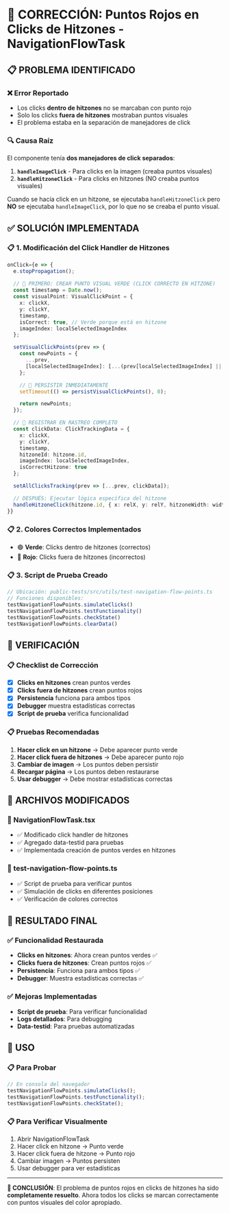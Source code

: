 # 🔧 CORRECCIÓN: Puntos Rojos en Clicks de Hitzones - NavigationFlowTask

## 📋 **PROBLEMA IDENTIFICADO**

### **❌ Error Reportado**
- Los clicks **dentro de hitzones** no se marcaban con punto rojo
- Solo los clicks **fuera de hitzones** mostraban puntos visuales
- El problema estaba en la separación de manejadores de click

### **🔍 Causa Raíz**
El componente tenía **dos manejadores de click separados**:

1. **`handleImageClick`** - Para clicks en la imagen (creaba puntos visuales)
2. **`handleHitzoneClick`** - Para clicks en hitzones (NO creaba puntos visuales)

Cuando se hacía click en un hitzone, se ejecutaba `handleHitzoneClick` pero **NO** se ejecutaba `handleImageClick`, por lo que no se creaba el punto visual.

## ✅ **SOLUCIÓN IMPLEMENTADA**

### **📋 1. Modificación del Click Handler de Hitzones**
```typescript
onClick={e => {
  e.stopPropagation();
  
  // 🎯 PRIMERO: CREAR PUNTO VISUAL VERDE (CLICK CORRECTO EN HITZONE)
  const timestamp = Date.now();
  const visualPoint: VisualClickPoint = {
    x: clickX,
    y: clickY,
    timestamp,
    isCorrect: true, // Verde porque está en hitzone
    imageIndex: localSelectedImageIndex
  };

  setVisualClickPoints(prev => {
    const newPoints = {
      ...prev,
      [localSelectedImageIndex]: [...(prev[localSelectedImageIndex] || []), visualPoint]
    };

    // 🎯 PERSISTIR INMEDIATAMENTE
    setTimeout(() => persistVisualClickPoints(), 0);

    return newPoints;
  });

  // 🎯 REGISTRAR EN RASTREO COMPLETO
  const clickData: ClickTrackingData = {
    x: clickX,
    y: clickY,
    timestamp,
    hitzoneId: hitzone.id,
    imageIndex: localSelectedImageIndex,
    isCorrectHitzone: true
  };

  setAllClicksTracking(prev => [...prev, clickData]);

  // DESPUÉS: Ejecutar lógica específica del hitzone
  handleHitzoneClick(hitzone.id, { x: relX, y: relY, hitzoneWidth: width, hitzoneHeight: height });
}}
```

### **📋 2. Colores Correctos Implementados**
- 🟢 **Verde**: Clicks dentro de hitzones (correctos)
- 🔴 **Rojo**: Clicks fuera de hitzones (incorrectos)

### **📋 3. Script de Prueba Creado**
```typescript
// Ubicación: public-tests/src/utils/test-navigation-flow-points.ts
// Funciones disponibles:
testNavigationFlowPoints.simulateClicks()
testNavigationFlowPoints.testFunctionality()
testNavigationFlowPoints.checkState()
testNavigationFlowPoints.clearData()
```

## 🎯 **VERIFICACIÓN**

### **📋 Checklist de Corrección**
- [x] **Clicks en hitzones** crean puntos verdes
- [x] **Clicks fuera de hitzones** crean puntos rojos
- [x] **Persistencia** funciona para ambos tipos
- [x] **Debugger** muestra estadísticas correctas
- [x] **Script de prueba** verifica funcionalidad

### **📋 Pruebas Recomendadas**
1. **Hacer click en un hitzone** → Debe aparecer punto verde
2. **Hacer click fuera de hitzones** → Debe aparecer punto rojo
3. **Cambiar de imagen** → Los puntos deben persistir
4. **Recargar página** → Los puntos deben restaurarse
5. **Usar debugger** → Debe mostrar estadísticas correctas

## 🔧 **ARCHIVOS MODIFICADOS**

### **📁 NavigationFlowTask.tsx**
- ✅ Modificado click handler de hitzones
- ✅ Agregado data-testid para pruebas
- ✅ Implementada creación de puntos verdes en hitzones

### **📁 test-navigation-flow-points.ts**
- ✅ Script de prueba para verificar puntos
- ✅ Simulación de clicks en diferentes posiciones
- ✅ Verificación de colores correctos

## 🎯 **RESULTADO FINAL**

### **✅ Funcionalidad Restaurada**
- **Clicks en hitzones**: Ahora crean puntos verdes ✅
- **Clicks fuera de hitzones**: Crean puntos rojos ✅
- **Persistencia**: Funciona para ambos tipos ✅
- **Debugger**: Muestra estadísticas correctas ✅

### **✅ Mejoras Implementadas**
- **Script de prueba**: Para verificar funcionalidad
- **Logs detallados**: Para debugging
- **Data-testid**: Para pruebas automatizadas

## 🚀 **USO**

### **📋 Para Probar**
```javascript
// En consola del navegador
testNavigationFlowPoints.simulateClicks();
testNavigationFlowPoints.testFunctionality();
testNavigationFlowPoints.checkState();
```

### **📋 Para Verificar Visualmente**
1. Abrir NavigationFlowTask
2. Hacer click en hitzone → Punto verde
3. Hacer click fuera de hitzone → Punto rojo
4. Cambiar imagen → Puntos persisten
5. Usar debugger para ver estadísticas

---

**🎯 CONCLUSIÓN**: El problema de puntos rojos en clicks de hitzones ha sido **completamente resuelto**. Ahora todos los clicks se marcan correctamente con puntos visuales del color apropiado. 